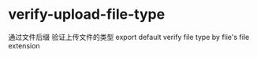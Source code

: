 # verify-upload-file-type
通过文件后缀 验证上传文件的类型
export default verify file type by flie's file extension
